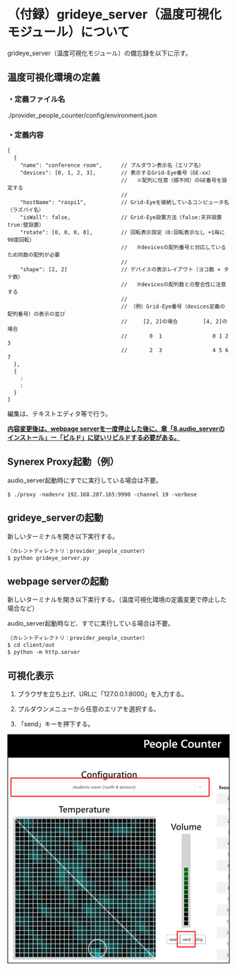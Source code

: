 # （付録）grideye_server（温度可視化モジュール）について

grideye_server（温度可視化モジュール）の備忘録を以下に示す。

## 温度可視化環境の定義

### ・定義ファイル名

./provider_people_counter/config/environment.json



### ・定義内容

```
[
  {
    "name": "conference room",      // プルダウン表示名（エリア名）
    "devices": [0, 1, 2, 3],        // 表示するGrid-Eye番号（GE-xx）
                                    //   ※配列に任意（順不同）のGE番号を設定する
                                    //
    "hostName": "raspi1",           // Grid-Eyeを接続しているコンピュータ名（ラズパイ名）
    "isWall": false,                // Grid-Eye設置方法（false:天井設置  true:壁設置）
    "rotate": [0, 0, 0, 0],         // 回転表示設定（0:回転表示なし +1毎に90度回転）
                                    //   ※devicesの配列番号と対応しているため同数の配列が必要
                                    //
    "shape": [2, 2]                 // デバイスの表示レイアウト（ヨコ数 × タテ数）
                                    //   ※devicesの配列数との整合性に注意する
                                    //
                                    // （例）Grid-Eye番号（devices定義の配列番号）の表示の並び
                                    //     [2, 2]の場合        [4, 2]の場合
                                    //       0  1                0 1 2 3
                                    //       2  3                4 5 6 7
  },
  {
    :
    :
  }
]
```

編集は、テキストエディタ等で行う。

<u>**内容変更後は、webpage serverを一度停止した後に、章「8.audio_serverのインストール」ー「ビルド」に従いリビルドする必要がある。**</u>



## Synerex Proxy起動（例）

audio_server起動時にすでに実行している場合は不要。

```
$ ./proxy -nodesrv 192.168.207.165:9990 -channel 19 -verbose
```



## grideye_serverの起動

新しいターミナルを開き以下実行する。

```
（カレントディレクトリ：provider_people_counter）
$ python grideye_server.py
```



## webpage serverの起動

新しいターミナルを開き以下実行する。（温度可視化環境の定義変更で停止した場合など）

audio_server起動時など、すでに実行している場合は不要。

```
（カレントディレクトリ：provider_people_counter）
$ cd client/out
$ python -m http.server
```



## 可視化表示

1. ブラウザを立ち上げ、URLに「127.0.0.1:8000」を入力する。

2. プルダウンメニューから任意のエリアを選択する。
3. 「send」キーを押下する。

![img](../img/0900/browse.png)



